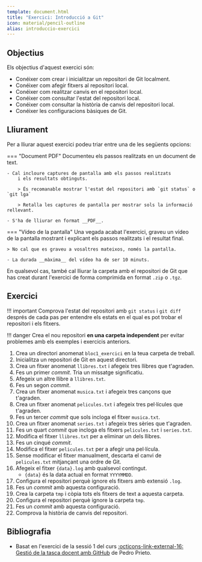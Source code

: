 ```yaml
---
template: document.html
title: "Exercici: Introducció a Git"
icon: material/pencil-outline
alias: introduccio-exercici
---
```


## Objectius
Els objectius d'aquest exercici són:

- Conéixer com crear i inicialitzar un repositori de Git localment.
- Conéixer com afegir fitxers al repositori local.
- Conéixer com realitzar canvis en el repositori local.
- Conéixer com consultar l'estat del repositori local.
- Conéixer com consultar la història de canvis del repositori local.
- Conéixer les configuracions bàsiques de Git.


## Lliurament
Per a lliurar aquest exercici podeu triar entre una de les següents opcions:

=== "Document PDF"
    Documenteu els passos realitzats en un document de text.

    - Cal incloure captures de pantalla amb els passos realitzats
        i els resultats obtinguts.

        > És recomanable mostrar l'estat del repositori amb `git status` o `git lga`

        > Retalla les captures de pantalla per mostrar sols la informació rellevant.
    
    - S'ha de lliurar en format __PDF__.

=== "Vídeo de la pantalla"
    Una vegada acabat l'exercici, graveu un vídeo de la pantalla
    mostrant i explicant els passos realitzats i el resultat final.

    > No cal que es graveu a vosaltres mateixos, només la pantalla.

    - La durada __màxima__ del vídeo ha de ser 10 minuts.

En qualsevol cas, també cal lliurar la carpeta amb el repositori de Git
que has creat durant l'exercici de forma comprimida en format `.zip` o `.tgz`.


## Exercici

!!! important
    Comprova l'estat del repositori amb `git status` i `git diff` després de cada pas
    per entendre els estats en el qual es pot trobar
    el repositori i els fitxers.

!!! danger
    Crea el nou repositori __en una carpeta independent__ per evitar
    problemes amb els exemples i exercicis anteriors.

1. Crea un directori anomenat `bloc1_exercici` en la teua carpeta de treball.
1. Inicialitza un repositori de Git en aquest directori.
1. Crea un fitxer anomenat `llibres.txt` i afegeix tres llibres que t'agraden.
1. Fes un primer _commit_. Tria un missatge significatiu.
1. Afegeix un altre llibre a `llibres.txt`.
1. Fes un segon _commit_.
1. Crea un fitxer anomenat `musica.txt` i afegeix tres cançons que t'agraden.
1. Crea un fitxer anomenat `pelicules.txt` i afegeix tres pel·lícules que t'agraden.
1. Fes un tercer _commit_ que sols incloga el fitxer `musica.txt`.
1. Crea un fitxer anomenat `series.txt` i afegeix tres sèries que t'agraden.
1. Fes un quart _commit_ que incloga els fitxers `pelicules.txt` i `series.txt`.
1. Modifica el fitxer `llibres.txt` per a eliminar un dels llibres.
1. Fes un cinqué _commit_.
1. Modifica el fitxer `pelicules.txt` per a afegir una pel·lícula.
1. Sense modificar el fitxer manualment, descarta el canvi de `pelicules.txt` mitjançant una ordre de Git.
1. Afegeix el fitxer `{data}.log` amb qualsevol contingut.
    - `{data}` és la data actual en format `YYYYMMDD`.
1. Configura el repositori perquè ignore els fitxers amb extensió `.log`.
1. Fes un _commit_ amb aquesta configuració.
1. Crea la carpeta `tmp` i còpia tots els fitxers de text a aquesta carpeta.
1. Configura el repositori perquè ignore la carpeta `tmp`.
1. Fes un _commit_ amb aquesta configuració.
1. Comprova la història de canvis del repositori.

## Bibliografia
- Basat en l'exercici de la sessió 1 del curs
    [:octicons-link-external-16: Gestió de la tasca docent amb GitHub](https://github.com/pedroprieto/curso-github)
    de Pedro Prieto.
